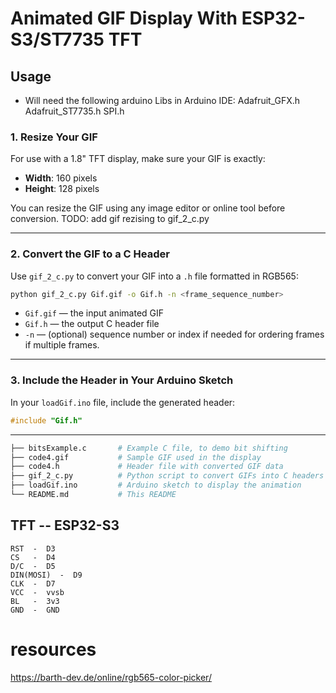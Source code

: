 # Animated GIF Display With ESP32-S3/ST7735 TFT 

## Usage

* Will need the following arduino Libs in Arduino IDE:
Adafruit_GFX.h
Adafruit_ST7735.h
SPI.h


### 1. Resize Your GIF

For use with a 1.8" TFT display, make sure your GIF is exactly:

* **Width**: 160 pixels
* **Height**: 128 pixels

You can resize the GIF using any image editor or online tool before conversion.
TODO: add gif rezising to gif_2_c.py

---

### 2. Convert the GIF to a C Header

Use `gif_2_c.py` to convert your GIF into a `.h` file formatted in RGB565:

```bash
python gif_2_c.py Gif.gif -o Gif.h -n <frame_sequence_number>
```

* `Gif.gif` — the input animated GIF
* `Gif.h` — the output C header file
* `-n` — (optional) sequence number or index if needed for ordering frames
if multiple frames.

---

### 3. Include the Header in Your Arduino Sketch

In your `loadGif.ino` file, include the generated header:

```c
#include "Gif.h"
```
---

```bash
├── bitsExample.c       # Example C file, to demo bit shifting
├── code4.gif           # Sample GIF used in the display
├── code4.h             # Header file with converted GIF data
├── gif_2_c.py          # Python script to convert GIFs into C headers (RGB565)
├── loadGif.ino         # Arduino sketch to display the animation
└── README.md           # This README
```

## TFT -- ESP32-S3
    RST  -  D3
    CS   -  D4
    D/C  -  D5
    DIN(MOSI)  -  D9
    CLK  -  D7
    VCC  -  vvsb
    BL   -  3v3
    GND  -  GND

# resources
https://barth-dev.de/online/rgb565-color-picker/



